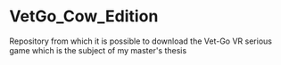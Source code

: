# VetGo_Cow_Edition

Repository from which it is possible to download the Vet-Go VR serious game which is the subject of my master's thesis
